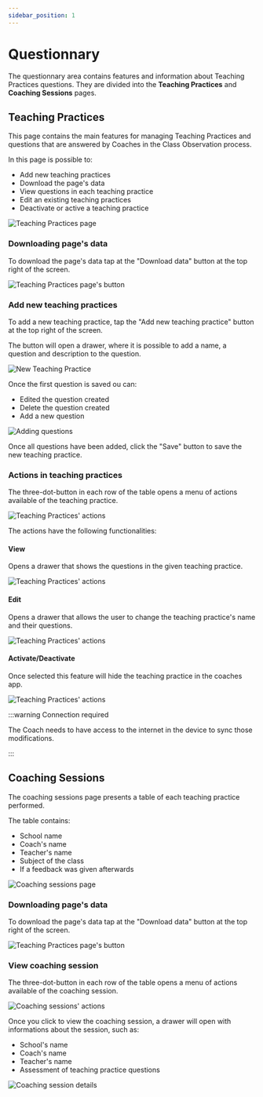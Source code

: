 ```yaml
---
sidebar_position: 1
---
```


# Questionnary

The questionnary area contains features and information about Teaching Practices questions. They are divided into the **Teaching Practices** and **Coaching Sessions** pages.

## Teaching Practices

This page contains the main features for managing Teaching Practices and questions that are answered by Coaches in the Class Observation process.

In this page is possible to:

- Add new teaching practices
- Download the page's data
- View questions in each teaching practice
- Edit an existing teaching practices
- Deactivate or active a teaching practice

![Teaching Practices page](/img/admin_getting_started/teaching-practices-page.png)

### Downloading page's data

To download the page's data tap at the "Download data" button at the top right of the screen.

![Teaching Practices page's button](/img/admin_getting_started/teaching-practices-buttons.png)

### Add new teaching practices

To add a new teaching practice, tap the "Add new teaching practice" button at the top right of the screen.

The button will open a drawer, where it is possible to add a name, a question and description to the question.

![New Teaching Practice](/img/admin_getting_started/teaching-practices-new-tp.png)

Once the first question is saved ou can:

- Edited the question created
- Delete the question created
- Add a new question

![Adding questions](/img/admin_getting_started/teaching-practices-add-question.png)

Once all questions have been added, click the "Save" button to save the new teaching practice.

### Actions in teaching practices

The three-dot-button in each row of the table opens a menu of actions available of the teaching practice.

![Teaching Practices' actions](/img/admin_getting_started/teaching-practices-actions.png)

The actions have the following functionalities:

#### View 

Opens a drawer that shows the questions in the given teaching practice.

![Teaching Practices' actions](/img/admin_getting_started/teaching-practices-view.png)

#### Edit

Opens a drawer that allows the user to change the teaching practice's name and their questions.

![Teaching Practices' actions](/img/admin_getting_started/teaching-practices-edit.png)

#### Activate/Deactivate

Once selected this feature will hide the teaching practice in the coaches app.

![Teaching Practices' actions](/img/admin_getting_started/teaching-practices-inactive.png)

:::warning Connection required

The Coach needs to have access to the internet in the device to sync those modifications.

::: 

## Coaching Sessions

The coaching sessions page presents a table of each teaching practice performed.

The table contains:

- School name
- Coach's name
- Teacher's name
- Subject of the class
- If a feedback was given afterwards

![Coaching sessions page](/img/admin_getting_started/coaching-sessions-page.png)

### Downloading page's data

To download the page's data tap at the "Download data" button at the top right of the screen.

![Teaching Practices page's button](/img/admin_getting_started/coaching-sessions-button.png)

### View coaching session

The three-dot-button in each row of the table opens a menu of actions available of the coaching session.

![Coaching sessions' actions](/img/admin_getting_started/coaching-sessions-actions.png)

Once you click to view the coaching session, a drawer will open with informations about the session, such as:

- School's name
- Coach's name
- Teacher's name
- Assessment of teaching practice questions

![Coaching session details](/img/admin_getting_started/coaching-coaching-sessions-details.png)